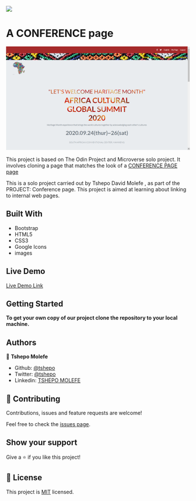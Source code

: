 ![](https://img.shields.io/badge/Microverse-blueviolet)

# A CONFERENCE page

![CONFERENCE page](image/conference.png)

This project is based on The Odin Project and Microverse solo project. It involves cloning a page that matches the look of a [CONFERENCE PAGE page](https://www.conference.com)

This is a solo project carried out by Tshepo David Molefe , as part of the PROJECT: Conference page. This project is aimed at learning about linking to internal web pages.

## Built With
- Bootstrap
- HTML5
- CSS3
- Google Icons
-  images

## Live Demo

[Live Demo Link]()


## Getting Started

**To get your own copy of our project clone the repository to your local machine.**


## Authors

👤 **Tshepo Molefe**

- Github: [@tshepo](https://github.com/TSHEPO-CLOUD)
- Twitter: [@tshepo](https://twitter.com/tshepomolefe)
- Linkedin: [TSHEPO MOLEFE](https://linkedin.com/tshepo-molefe)



## 🤝 Contributing

Contributions, issues and feature requests are welcome!

Feel free to check the [issues page](issues/).

## Show your support

Give a ⭐️ if you like this project!


## 📝 License

This project is [MIT](lic.url) licensed.